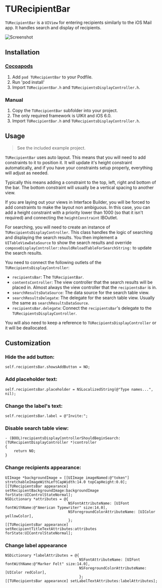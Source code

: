 # TURecipientBar

`TURecipientBar` is a `UIView` for entering recipients similarly to the iOS Mail app. It handles search and display of recipients.

![Screenshot](http://f.cl.ly/items/3L3W1z2x2p2G461p123N/iOS%20Simulator%20Screen%20shot%20May%2014,%202013%204.23.45%20PM.png)

## Installation

### [Cocoapods](http://cocoapods.org)

1. Add `pod TURecipientBar` to your Podfile.
2. Run 'pod install'
3. Import `TURecipientBar.h` and `TURecipientsDisplayController.h`.

### Manual

1. Copy the `TURecipientBar` subfolder into your project.
2. The only required framework is UIKit and iOS 6.0.
3. Import `TURecipientBar.h` and `TURecipientsDisplayController.h`.

## Usage

> See the included example project.

`TURecipientBar` uses auto layout. This means that you will need to add constraints to it to position it. It will update it's height constraint automatically, and if you have your constraints setup properly, everything will adjust as needed.

Typically this means adding a constraint to the top, left, right and bottom of the bar. The bottom constraint will usually be a vertical spacing to another view.

If you are laying out your views in Interface Builder, you will be forced to add constraints to make the layout non ambiguous. In this case, you can add a height constraint with a priority lower than 1000 (so that it isn't required) and connecting the `heightConstraint` IBOutlet.

For searching, you will need to create an instance of `TURecipientsDisplayController`. This class handles the logic of searching and displaying the search results. You then implement a `UITableViewDataSource` to show the search results and override `composeDisplayController:shouldReloadTableForSearchString:` to update the search results.

You need to connect the following outlets of the `TURecipientsDisplayController`:

- `recipientsBar`: The `TURecipientBar`.
- `contentsController`: The view controller that the search results will be placed in. Almost always the view controller that the `recipientsBar` is in.
- `searchResultsDataSource`: The data source for the search table view.
- `searchResultsDelegate`: The delegate for the search table view. Usually the same as `searchResultsDataSource`.
- `recipientsBar.delegate`: Connect the `recipientsBar`'s delegate to the `TURecipientsDisplayController`.

You will also need to keep a reference to `TURecipientsDisplayController` or it will be deallocated.

## Customization

### Hide the add button:

    self.recipientsBar.showsAddButton = NO;

### Add placeholder text:

    self.recipientsBar.placeholder = NSLocalizedString(@"Type names...", nil);

### Change the label's text:

    self.recipientsBar.label = @"Invite:";

### Disable search table view:

    - (BOOL)recipientsDisplayControllerShouldBeginSearch:(TURecipientDisplayController *)controller
    {
        return NO;
    }

### Change recipients appearance:

    UIImage *backgroundImage = [[UIImage imageNamed:@"token"] stretchableImageWithLeftCapWidth:14.0 topCapHeight:0.0];
    [[TURecipientsBar appearance] setRecipientBackgroundImage:backgroundImage forState:UIControlStateNormal];
    NSDictionary *attributes = @{
                                 NSFontAttributeName: [UIFont fontWithName:@"American Typewriter" size:14.0],
                                 NSForegroundColorAttributeName: [UIColor yellowColor],
                                 };
    [[TURecipientsBar appearance] setRecipientTitleTextAttributes:attributes forState:UIControlStateNormal];

### Change label appearance

    NSDictionary *labelAttributes = @{
                                      NSFontAttributeName: [UIFont fontWithName:@"Marker Felt" size:14.0],
                                      NSForegroundColorAttributeName: [UIColor redColor],
                                      };
    [[TURecipientsBar appearance] setLabelTextAttributes:labelAttributes];
